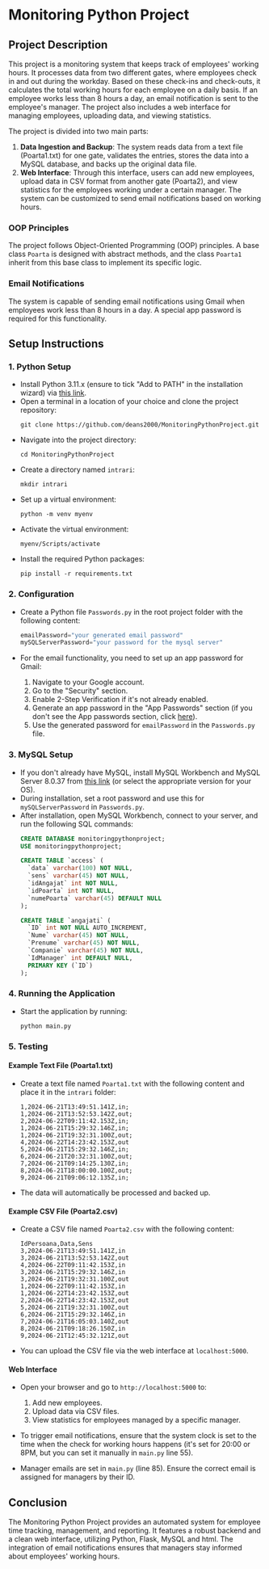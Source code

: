 # Monitoring Python Project

## Project Description

This project is a monitoring system that keeps track of employees' working hours. It processes data from two different gates, where employees check in and out during the workday. Based on these check-ins and check-outs, it calculates the total working hours for each employee on a daily basis. If an employee works less than 8 hours a day, an email notification is sent to the employee's manager. The project also includes a web interface for managing employees, uploading data, and viewing statistics.

The project is divided into two main parts:
1. **Data Ingestion and Backup**: The system reads data from a text file (Poarta1.txt) for one gate, validates the entries, stores the data into a MySQL database, and backs up the original data file.
2. **Web Interface**: Through this interface, users can add new employees, upload data in CSV format from another gate (Poarta2), and view statistics for the employees working under a certain manager. The system can be customized to send email notifications based on working hours.

### OOP Principles
The project follows Object-Oriented Programming (OOP) principles. A base class `Poarta` is designed with abstract methods, and the class `Poarta1` inherit from this base class to implement its specific logic.

### Email Notifications
The system is capable of sending email notifications using Gmail when employees work less than 8 hours in a day. A special app password is required for this functionality.

## Setup Instructions

### 1. Python Setup
- Install Python 3.11.x (ensure to tick "Add to PATH" in the installation wizard) via [this link](https://www.python.org/downloads/).
- Open a terminal in a location of your choice and clone the project repository:
    ```
    git clone https://github.com/deans2000/MonitoringPythonProject.git
    ```
- Navigate into the project directory:
    ```
    cd MonitoringPythonProject
    ```
- Create a directory named `intrari`:
    ```
    mkdir intrari
    ```
- Set up a virtual environment:
    ```
    python -m venv myenv
    ```
- Activate the virtual environment:
    ```
    myenv/Scripts/activate
    ```
- Install the required Python packages:
    ```
    pip install -r requirements.txt
    ```

### 2. Configuration
- Create a Python file `Passwords.py` in the root project folder with the following content:
    ```python
    emailPassword="your generated email password"
    mySQLServerPassword="your password for the mysql server"
    ```

- For the email functionality, you need to set up an app password for Gmail:
    1. Navigate to your Google account.
    2. Go to the "Security" section.
    3. Enable 2-Step Verification if it's not already enabled.
    4. Generate an app password in the "App Passwords" section (if you don't see the App passwords section, click [here](https://myaccount.google.com/apppasswords)).
    5. Use the generated password for `emailPassword` in the `Passwords.py` file.

### 3. MySQL Setup
- If you don't already have MySQL, install MySQL Workbench and MySQL Server 8.0.37 from [this link](https://dev.mysql.com/downloads/windows/installer/8.0.html) (or select the appropriate version for your OS).
- During installation, set a root password and use this for `mySQLServerPassword` in `Passwords.py`.
- After installation, open MySQL Workbench, connect to your server, and run the following SQL commands:
    ```sql
    CREATE DATABASE monitoringpythonproject;
    USE monitoringpythonproject;

    CREATE TABLE `access` (
      `data` varchar(100) NOT NULL,
      `sens` varchar(45) NOT NULL,
      `idAngajat` int NOT NULL,
      `idPoarta` int NOT NULL,
      `numePoarta` varchar(45) DEFAULT NULL
    );

    CREATE TABLE `angajati` (
      `ID` int NOT NULL AUTO_INCREMENT,
      `Nume` varchar(45) NOT NULL,
      `Prenume` varchar(45) NOT NULL,
      `Companie` varchar(45) NOT NULL,
      `IdManager` int DEFAULT NULL,
      PRIMARY KEY (`ID`)
    );
    ```

### 4. Running the Application
- Start the application by running:
    ```
    python main.py
    ```

### 5. Testing
#### Example Text File (Poarta1.txt)
- Create a text file named `Poarta1.txt` with the following content and place it in the `intrari` folder:
    ```
    1,2024-06-21T13:49:51.141Z,in;
    1,2024-06-21T13:52:53.142Z,out;
    2,2024-06-22T09:11:42.153Z,in; 
    1,2024-06-21T15:29:32.146Z,in;
    1,2024-06-21T19:32:31.100Z,out;
    4,2024-06-22T14:23:42.153Z,out
    5,2024-06-21T15:29:32.146Z,in;
    6,2024-06-21T20:32:31.100Z,out;
    7,2024-06-21T09:14:25.130Z,in;
    8,2024-06-21T18:00:00.100Z,out;
    9,2024-06-21T09:06:12.135Z,in;

    ```

- The data will automatically be processed and backed up.

#### Example CSV File (Poarta2.csv)
- Create a CSV file named `Poarta2.csv` with the following content:
    ```
    IdPersoana,Data,Sens
    3,2024-06-21T13:49:51.141Z,in
    3,2024-06-21T13:52:53.142Z,out
    4,2024-06-22T09:11:42.153Z,in
    3,2024-06-21T15:29:32.146Z,in
    3,2024-06-21T19:32:31.100Z,out
    1,2024-06-22T09:11:42.153Z,in
    1,2024-06-22T14:23:42.153Z,out
    2,2024-06-22T14:23:42.153Z,out
    5,2024-06-21T19:32:31.100Z,out
    6,2024-06-21T15:29:32.146Z,in
    7,2024-06-21T16:05:03.140Z,out
    8,2024-06-21T09:18:26.150Z,in
    9,2024-06-21T12:45:32.121Z,out
    ```

- You can upload the CSV file via the web interface at `localhost:5000`.

#### Web Interface
- Open your browser and go to `http://localhost:5000` to:
    1. Add new employees.
    2. Upload data via CSV files.
    3. View statistics for employees managed by a specific manager.
  
- To trigger email notifications, ensure that the system clock is set to the time when the check for working hours happens (it's set for 20:00 or 8PM, but you can set it manually in `main.py` line 55).

- Manager emails are set in `main.py` (line 85). Ensure the correct email is assigned for managers by their ID.

## Conclusion
The Monitoring Python Project provides an automated system for employee time tracking, management, and reporting. It features a robust backend and a clean web interface, utilizing Python, Flask, MySQL and html. The integration of email notifications ensures that managers stay informed about employees' working hours.
